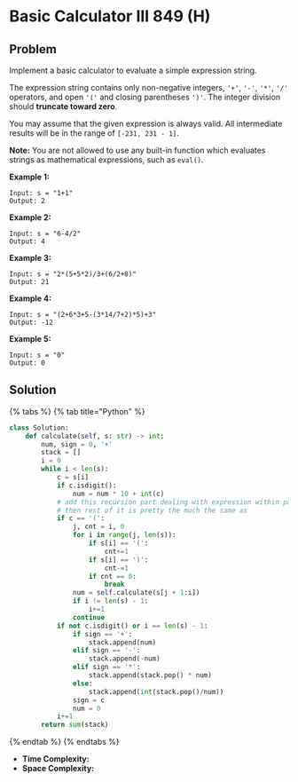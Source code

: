 # Basic Calculator III 849 (H)

## Problem

Implement a basic calculator to evaluate a simple expression string.

The expression string contains only non-negative integers, `'+'`, `'-'`, `'*'`, `'/'` operators, and open `'('` and closing parentheses `')'`. The integer division should **truncate toward zero**.

You may assume that the given expression is always valid. All intermediate results will be in the range of `[-231, 231 - 1]`.

**Note:** You are not allowed to use any built-in function which evaluates strings as mathematical expressions, such as `eval()`.

&#x20;

**Example 1:**

```
Input: s = "1+1"
Output: 2
```

**Example 2:**

```
Input: s = "6-4/2"
Output: 4
```

**Example 3:**

```
Input: s = "2*(5+5*2)/3+(6/2+8)"
Output: 21
```

**Example 4:**

```
Input: s = "(2+6*3+5-(3*14/7+2)*5)+3"
Output: -12
```

**Example 5:**

```
Input: s = "0"
Output: 0
```

## Solution

{% tabs %}
{% tab title="Python" %}
```python
class Solution:
    def calculate(self, s: str) -> int:
        num, sign = 0, '+'
        stack = []
        i = 0
        while i < len(s):
            c = s[i]
            if c.isdigit():
                num = num * 10 + int(c)
            # add this recursion part dealing with expression within paranthess 
            # then rest of it is pretty the much the same as 
            if c == '(':
                j, cnt = i, 0
                for i in range(j, len(s)):
                    if s[i] == '(':
                        cnt+=1
                    if s[i] == ')':
                        cnt-=1
                    if cnt == 0:
                        break
                num = self.calculate(s[j + 1:i])
                if i != len(s) - 1:
                    i+=1
                continue
            if not c.isdigit() or i == len(s) - 1:
                if sign == '+':
                    stack.append(num)
                elif sign == '-':
                    stack.append(-num)
                elif sign == '*':
                    stack.append(stack.pop() * num)
                else:
                    stack.append(int(stack.pop()/num))
                sign = c
                num = 0
            i+=1
        return sum(stack)
```
{% endtab %}
{% endtabs %}

* **Time Complexity:**&#x20;
* **Space Complexity:**
